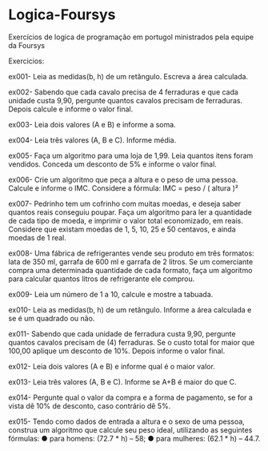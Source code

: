 # Logica-Foursys
Exercícios de logica de programação em portugol ministrados pela equipe da Foursys


Exercicios:

ex001- Leia as medidas(b, h) de um retângulo. Escreva a área calculada.

ex002- Sabendo que cada cavalo precisa de 4 ferraduras e que cada unidade custa 9,90, pergunte quantos
cavalos precisam de ferraduras. Depois calcule e informe o valor final.

ex003- Leia dois valores (A e B) e informe a soma.

ex004- Leia três valores (A, B e C). Informe média.

ex005- Faça um algoritmo para uma loja de 1,99. Leia quantos itens foram vendidos. Conceda um desconto de 5% e informe o valor final.

ex006- Crie um algoritmo que peça a altura e o peso de uma pessoa. Calcule e informe o IMC. Considere a fórmula: IMC = peso / ( altura )²

ex007- Pedrinho tem um cofrinho com muitas moedas, e deseja saber quantos reais conseguiu poupar. Faça um algoritmo para ler a quantidade de cada tipo de moeda, e imprimir o valor total economizado, em reais. Considere que existam moedas de 1, 5, 10, 25 e 50 centavos, e ainda moedas de 1 real.

ex008- Uma fábrica de refrigerantes vende seu produto em três formatos: lata de 350 ml, garrafa de 600 ml e garrafa de 2 litros. Se um comerciante compra uma determinada quantidade de cada formato, faça um algoritmo para calcular quantos litros de refrigerante ele comprou. 

ex009- Leia um número de 1 a 10, calcule e mostre a tabuada.

ex010- Leia as medidas(b, h) de um retângulo. Informe a área calculada e se é um quadrado ou não.

ex011- Sabendo que cada unidade de ferradura custa 9,90, pergunte quantos cavalos precisam de (4) ferraduras. Se o custo total for maior que 100,00 aplique um desconto de 10%. Depois informe o valor final.

ex012- Leia dois valores (A e B) e informe qual é o maior valor.

ex013- Leia três valores (A, B e C). Informe se A+B é maior do que C.

ex014- Pergunte qual o valor da compra e a forma de pagamento, se for a vista dê 10% de desconto, caso contrário dê 5%.

ex015- Tendo como dados de entrada a altura e o sexo de uma pessoa, construa um algoritmo que calcule seu peso ideal, utilizando as seguintes fórmulas:
● para homens: (72.7 * h) – 58;
● para mulheres: (62.1 * h) – 44.7.